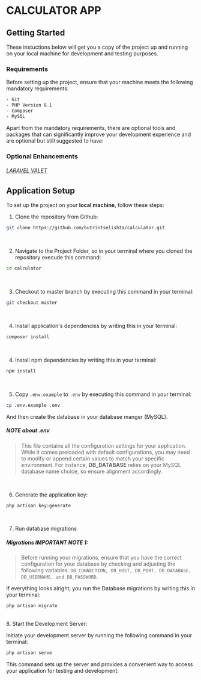 
# CALCULATOR APP    


## Getting Started
These instuctions below will get you a copy of the project up and running on your local machine for development and testing purposes.

### Requirements
Before setting up the project, ensure that your machine meets the following mandatory requirements:
```bash
- Git
- PHP Version 8.1
- Composer
- MySQL
```

Apart from the mandatory requirements, there are optional tools and packages that can significantly improve your development experience and are optional but still suggested to have:

### Optional Enhancements

###### [LARAVEL VALET](https://laravel.com/docs/8.x/valet)

## Application Setup
To set up the project on your **local machine**, follow these steps:

1. Clone the repository from Github:
```bash
git clone https://github.com/butrintselishta/calculator.git
```
<br/>

2. Navigate to the Project Folder, so in your terminal where you cloned the repository execude this command:
```bash
cd calculator
```
<br/>

3. Checkout to master branch by executing this command in your terminal:
```bash
git checkout master
```

<br/>

4. Install application's dependencies by writing this in your terminal:
```bash
composer install
```

<br/>

4. Install npm dependencies by writing this in your terminal:
```bash
npm install
```

<br/>

5. Copy `.env.example` to `.env` by executing this command in your terminal:
```bash
cp .env.example .env
```
And then create the database in your database manger (MySQL).
##### NOTE about ***.env***
> This file contains all the configuration settings for your application. While it comes preloaded with default configurations, you may need to modify or append certain values to match your specific environment. For instance, **DB_DATABASE** relies on your MySQL database name choice, so ensure alignment accordingly.

<br/>

6. Generate the application key:
```bash
php artisan key:generate
```

<br/>

7. Run database migrations
##### Migrations IMPORTANT NOTE 1:
> Before running your migrations, ensure that you have the correct configuration for your database by checking and adjusting the following variables: `DB_CONNECTION, DB_HOST, DB_PORT, DB_DATABASE, DB_USERNAME, and DB_PASSWORD`.

If everything looks alright, you run the Database migrations by writing this in your terminal:
```bash
php artisan migrate
```

<br/>
8. Start the Development Server:

Initiate your development server by running the following command in your terminal:
```bash
php artisan serve
```
This command sets up the server and provides a convenient way to access your application for testing and development.
